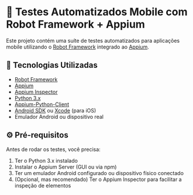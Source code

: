# 🤖 Testes Automatizados Mobile com Robot Framework + Appium

Este projeto contém uma suíte de testes automatizados para aplicações mobile utilizando o [Robot Framework](https://robotframework.org/) integrado ao [Appium](https://appium.io/).

## 🧪 Tecnologias Utilizadas

- [Robot Framework](https://robotframework.org/)
- [Appium](https://appium.io/)
- [Appium Inspector](https://github.com/appium/appium-inspector)
- [Python 3.x](https://www.python.org/)
- [Appium-Python-Client](https://pypi.org/project/Appium-Python-Client/)
- [Android SDK](https://developer.android.com/studio) ou [Xcode](https://developer.apple.com/xcode/) (para iOS)
- Emulador Android ou dispositivo real

## ⚙️ Pré-requisitos

Antes de rodar os testes, você precisa:

1. Ter o Python 3.x instalado
2. Instalar o Appium Server (GUI ou via npm)
3. Ter um emulador Android configurado ou dispositivo físico conectado
4. (Opcional, mas recomendado) Ter o Appium Inspector para facilitar a inspeção de elementos

